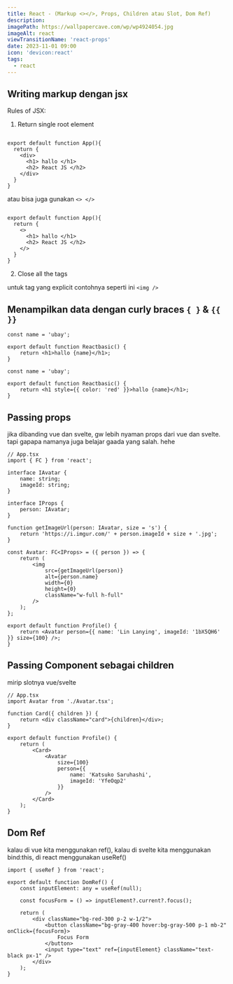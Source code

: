```yaml
---
title: React - (Markup <></>, Props, Children atau Slot, Dom Ref)
description:
imagePath: https://wallpapercave.com/wp/wp4924054.jpg
imageAlt: react
viewTransitionName: 'react-props'
date: 2023-11-01 09:00
icon: 'devicon:react'
tags:
  - react
---
```


## Writing markup dengan jsx

Rules of JSX:

1. Return single root element

```tsx

export default function App(){
  return {
    <div>
      <h1> hallo </h1>
      <h2> React JS </h2>
    </div>
  }
}
```

atau bisa juga gunakan `<> </>`

```tsx

export default function App(){
  return {
    <>
      <h1> hallo </h1>
      <h2> React JS </h2>
    </>
  }
}
```

2. Close all the tags

untuk tag yang explicit contohnya seperti ini <kbd>`<img />`</kbd>

## Menampilkan data dengan curly braces `{ }` & `{{ }}`

```tsx
const name = 'ubay';

export default function Reactbasic() {
	return <h1>hallo {name}</h1>;
}
```

```tsx
const name = 'ubay';

export default function Reactbasic() {
	return <h1 style={{ color: 'red' }}>hallo {name}</h1>;
}
```

## Passing props

jika dibanding vue dan svelte, gw lebih nyaman props dari vue dan svelte. tapi gapapa namanya juga belajar gaada yang salah. hehe

```tsx
// App.tsx
import { FC } from 'react';

interface IAvatar {
	name: string;
	imageId: string;
}

interface IProps {
	person: IAvatar;
}

function getImageUrl(person: IAvatar, size = 's') {
	return 'https://i.imgur.com/' + person.imageId + size + '.jpg';
}

const Avatar: FC<IProps> = ({ person }) => {
	return (
		<img
			src={getImageUrl(person)}
			alt={person.name}
			width={0}
			height={0}
			className="w-full h-full"
		/>
	);
};

export default function Profile() {
	return <Avatar person={{ name: 'Lin Lanying', imageId: '1bX5QH6' }} size={100} />;
}
```

## Passing Component sebagai children

mirip slotnya vue/svelte

```tsx
// App.tsx
import Avatar from './Avatar.tsx';

function Card({ children }) {
	return <div className="card">{children}</div>;
}

export default function Profile() {
	return (
		<Card>
			<Avatar
				size={100}
				person={{
					name: 'Katsuko Saruhashi',
					imageId: 'YfeOqp2'
				}}
			/>
		</Card>
	);
}
```

## Dom Ref

kalau di vue kita menggunakan ref(), kalau di svelte kita menggunakan bind:this,
di react menggunakan useRef()

```tsx
import { useRef } from 'react';

export default function DomRef() {
	const inputElement: any = useRef(null);

	const focusForm = () => inputElement?.current?.focus();

	return (
		<div className="bg-red-300 p-2 w-1/2">
			<button className="bg-gray-400 hover:bg-gray-500 p-1 mb-2" onClick={focusForm}>
				Focus Form
			</button>
			<input type="text" ref={inputElement} className="text-black px-1" />
		</div>
	);
}
```
